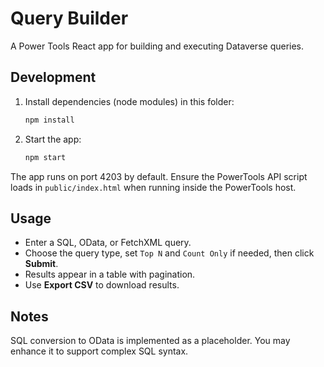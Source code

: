 # Query Builder

A Power Tools React app for building and executing Dataverse queries.

## Development

1. Install dependencies (node modules) in this folder:
   ```bash
   npm install
   ```
2. Start the app:
   ```bash
   npm start
   ```

The app runs on port 4203 by default. Ensure the PowerTools API script loads in `public/index.html` when running inside the PowerTools host.

## Usage

- Enter a SQL, OData, or FetchXML query.
- Choose the query type, set `Top N` and `Count Only` if needed, then click **Submit**.
- Results appear in a table with pagination.
- Use **Export CSV** to download results.

## Notes

SQL conversion to OData is implemented as a placeholder. You may enhance it to support complex SQL syntax.
